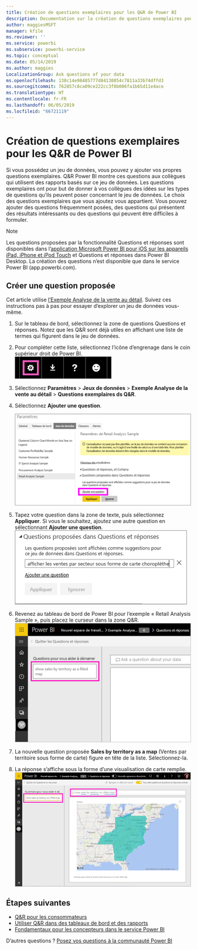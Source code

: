 ```yaml
---
title: Création de questions exemplaires pour les Q&R de Power BI
description: Documentation sur la création de questions exemplaires pour les Q&R de Power BI
author: maggiesMSFT
manager: kfile
ms.reviewer: ''
ms.service: powerbi
ms.subservice: powerbi-service
ms.topic: conceptual
ms.date: 05/14/2019
ms.author: maggies
LocalizationGroup: Ask questions of your data
ms.openlocfilehash: 138c14e98485777d84130854c7811a33b74dffd3
ms.sourcegitcommit: 762857c8ca09ce222cc3f8b006fa1b65d11e4ace
ms.translationtype: HT
ms.contentlocale: fr-FR
ms.lasthandoff: 06/05/2019
ms.locfileid: "66721119"
---
```

# <a name="create-featured-questions-for-power-bi-qa"></a>Création de questions exemplaires pour les Q&R de Power BI
Si vous possédez un jeu de données, vous pouvez y ajouter vos propres questions exemplaires. Q&R Power BI montre ces questions aux collègues qui utilisent des rapports basés sur ce jeu de données.  Les questions exemplaires ont pour but de donner à vos collègues des idées sur les types de questions qu’ils peuvent poser concernant le jeu de données. Le choix des questions exemplaires que vous ajoutez vous appartient. Vous pouvez ajouter des questions fréquemment posées, des questions qui présentent des résultats intéressants ou des questions qui peuvent être difficiles à formuler.


> [!NOTE]
> Les questions proposées par la fonctionnalité Questions et réponses sont disponibles dans l’[application Microsoft Power BI pour iOS sur les appareils iPad, iPhone et iPod Touch](consumer/mobile/mobile-apps-ios-qna.md) et Questions et réponses dans Power BI Desktop. La création des questions n’est disponible que dans le service Power BI (app.powerbi.com).
> 

## <a name="create-a-featured-question"></a>Créer une question proposée

Cet article utilise [l’Exemple Analyse de la vente au détail](sample-datasets.md). Suivez ces instructions pas à pas pour essayer d’explorer un jeu de données vous-même.

1. Sur le tableau de bord, sélectionnez la zone de questions Questions et réponses.   Notez que les Q&R sont déjà utiles en affichant une liste de termes qui figurent dans le jeu de données.
2. Pour compléter cette liste, sélectionnez l’icône d’engrenage dans le coin supérieur droit de Power BI.  
   ![icône d’engrenage](media/service-q-and-a-create-featured-questions/pbi_gearicon2.jpg)
3. Sélectionnez **Paramètres** &gt; **Jeux de données** &gt; **Exemple Analyse de la vente au détail** &gt; **Questions exemplaires ds Q&R**.  
4. Sélectionnez **Ajouter une question**.
   
   ![menu Paramètres](media/service-q-and-a-create-featured-questions/power-bi-settings.png)
5. Tapez votre question dans la zone de texte, puis sélectionnez **Appliquer**.   Si vous le souhaitez, ajoutez une autre question en sélectionnant **Ajouter une question**.  
   ![Volet Questions proposées dans Questions et réponses](media/service-q-and-a-create-featured-questions/power-bi-type-featured-question.png)
6. Revenez au tableau de bord de Power BI pour l’exemple « Retail Analysis Sample », puis placez le curseur dans la zone Q&R.   
   ![Zone de questions Q&R avec une question proposée](media/service-q-and-a-create-featured-questions/power-bi-qna-featured-question-to-start.png)
7. La nouvelle question proposée **Sales by territory as a map** (Ventes par territoire sous forme de carte) figure en tête de la liste. Sélectionnez-la.  
8. La réponse s’affiche sous la forme d’une visualisation de carte remplie.  
   ![Question proposée par Q&R ayant obtenu une réponse : visualisation de carte](media/service-q-and-a-create-featured-questions/power-bi-qna-featured-question.png)

## <a name="next-steps"></a>Étapes suivantes

- [Q&R pour les consommateurs](consumer/end-user-q-and-a.md)  
- [Utiliser Q&R dans des tableaux de bord et des rapports](power-bi-tutorial-q-and-a.md)  
- [Fondamentaux pour les concepteurs dans le service Power BI](service-basic-concepts.md)  

D’autres questions ? [Posez vos questions à la communauté Power BI](http://community.powerbi.com/)

